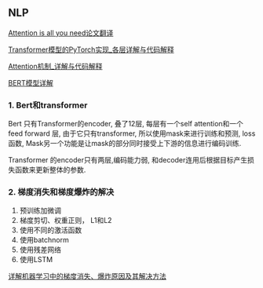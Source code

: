 
## NLP

[Attention is all you need论文翻译](https://codle.net/attention-is-all-you-need/)

[Transformer模型的PyTorch实现_各层详解与代码解释](https://luozhouyang.github.io/transformer/)

[Attention机制_详解与代码解释](https://luozhouyang.github.io/attetnion_mechanism/)

[BERT模型详解](https://zhuanlan.zhihu.com/p/103226488)


### 1. Bert和transformer
Bert 只有Transformer的encoder, 叠了12层, 每层有一个self attention和一个feed forward 层, 由于它只有transformer, 所以使用mask来进行训练和预测, loss函数, Mask另一个功能是让mask的部分同时接受上下游的信息进行编码训练.

Transformer 的encoder只有两层,编码能力弱, 和decoder连用后根据目标产生损失函数来更新整体的参数.

### 2. 梯度消失和梯度爆炸的解决

1. 预训练加微调
2. 梯度剪切、权重正则， L1和L2
3. 使用不同的激活函数
4. 使用batchnorm
5. 使用残差网络
6. 使用LSTM

[详解机器学习中的梯度消失、爆炸原因及其解决方法](https://blog.csdn.net/qq_25737169/article/details/78847691)
